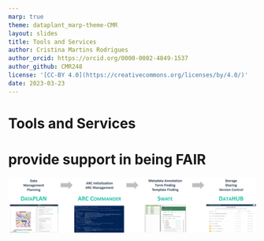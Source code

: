 ```yaml
---
marp: true
theme: dataplant_marp-theme-CMR
layout: slides
title: Tools and Services
author: Cristina Martins Rodrigues
author_orcid: https://orcid.org/0000-0002-4849-1537
author_github: CMR248
license: '[CC-BY 4.0](https://creativecommons.org/licenses/by/4.0/)'
date: 2023-03-23
---
```


# Tools and Services
<h1>
<span>
provide support in being FAIR
</span>
</h1>

![bg w:1200](../../img/Tools-and-Services_DataPLANT.png)
